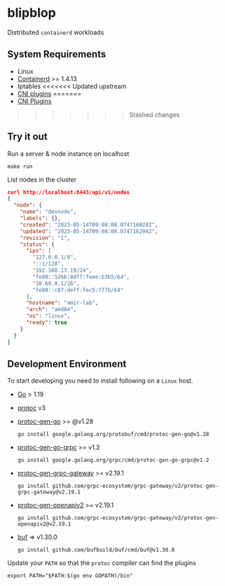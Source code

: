 # blipblop

Distributed `containerd` workloads

## System Requirements

- Linux
- [Containerd](https://containerd.io/downloads/) >= 1.4.13
- Iptables
<<<<<<< Updated upstream
- [CNI plugins](https://github.com/containernetworking/plugins)
=======
- [CNI Plugins](https://github.com/containernetworking/plugins/releases)
>>>>>>> Stashed changes

## Try it out

Run a server & node instance on localhost

```shell
make run
```

List nodes in the cluster

```json
curl http://localhost:8443/api/v1/nodes
{
  "node": {
    "name": "devnode",
    "labels": {},
    "created": "2023-05-14T09:08:08.074716028Z",
    "updated": "2023-05-14T09:08:08.074716294Z",
    "revision": "1",
    "status": {
      "ips": [
        "127.0.0.1/8",
        "::1/128",
        "192.168.13.19/24",
        "fe80::526b:8dff:feee:b3b5/64",
        "10.69.0.1/16",
        "fe80::c87:deff:fec5:777b/64"
      ],
      "hostname": "amir-lab",
      "arch": "amd64",
      "os": "linux",
      "ready": true
    }
  }
}
```

## Development Environment

To start developing you need to install following on a `Linux` host.

- [Go](https://go.dev/doc/install) > 1.19
- [protoc](https://grpc.io/docs/protoc-installation/) v3
- [protoc-gen-go](https://grpc.io/docs/languages/go/quickstart/) >= @v1.28

  ```shell
  go install google.golang.org/protobuf/cmd/protoc-gen-go@v1.28
  ```

- [protoc-gen-go-grpc](https://grpc.io/docs/languages/go/quickstart/) >= v1.2

  ```shell
  go install google.golang.org/grpc/cmd/protoc-gen-go-grpc@v1.2
  ```

- [protoc-gen-grpc-gateway](https://github.com/grpc-ecosystem/grpc-gateway) >= v2.19.1

  ```shell
  go install github.com/grpc-ecosystem/grpc-gateway/v2/protoc-gen-grpc-gateway@v2.19.1
  ```

- [protoc-gen-openapiv2](https://github.com/grpc-ecosystem/grpc-gateway) >= v2.19.1

  ```shell
  go install github.com/grpc-ecosystem/grpc-gateway/v2/protoc-gen-openapiv2@v2.19.1
  ```

- [buf](https://buf.build/docs/installation) => v1.30.0

  ```
  go install github.com/bufbuild/buf/cmd/buf@v1.30.0
  ```

Update your `PATH` so that the `protoc` compiler can find the plugins

```shell
export PATH="$PATH:$(go env GOPATH)/bin"
```
